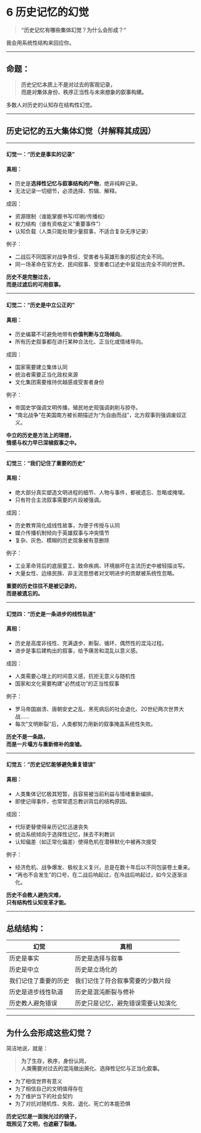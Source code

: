 # 6 历史记忆的幻觉

> **“历史记忆有哪些集体幻觉？为什么会形成？”**

我会用系统性结构来回应你。

***

##  命题：

> **历史记忆本质上不是对过去的客观记录，**\
> **而是对集体身份、秩序正当性与未来想象的叙事构建。**

多数人对历史的认知存在结构性幻觉。

***

##  历史记忆的五大集体幻觉（并解释其成因）

***

####  幻觉一：**“历史是事实的记录”**

####  真相：

* 历史是**选择性记忆与叙事结构的产物**，绝非纯粹记录。
* 无法记录一切细节，必须选择、剪辑、解释。

成因：

* 资源限制（谁能掌握书写/印刷/传播权）
* 权力结构（谁有资格定义“重要事件”）
* 认知负载（人类只能处理少量叙事，不适合复杂无序记录）

例子：

* 二战后不同国家对战争责任、受害者与英雄形象的叙述完全不同。
* 同一场革命在官方史、民间叙事、受害者口述史中呈现出完全不同的世界。

 **历史不是完整过去，**\
**而是过滤后的可用叙事。**

***

####  幻觉二：**“历史是中立公正的”**

####  真相：

* 历史编纂不可避免地带有**价值判断与立场倾向**。
* 所有历史叙事都在进行某种合法化、正当化或情绪导向。

成因：

* 国家需要建立集体认同
* 统治者需要正当化政权来源
* 文化集团需要维持优越感或受害者身份

例子：

* 帝国史学强调文明传播，殖民地史观强调剥削与掠夺。
* “南北战争”在美国南方被长期描述为“为自由而战”，北方叙事则强调废奴正义。

 **中立的历史是方法上的理想，**\
**情感与权力早已深植叙事之中。**

***

####  幻觉三：**“我们记住了重要的历史”**

####  真相：

* 绝大部分真实塑造文明进程的细节、人物与事件，都被遗忘、忽略或掩埋。
* 只有符合主流叙事需要的片段被强调。

成因：

* 历史教育简化成线性故事，为便于传授与认同
* 媒介传播机制倾向于英雄叙事与冲突情节
* 复杂、灰色、模糊的历史现象被有意删除

例子：

* 工业革命背后的底层童工、致命疾病、环境崩坏在主流历史中被轻描淡写。
* 大量女性、边缘民族、非主流思想者对文明进步的贡献被系统性忽略。

 **重要的历史往往不是被记录的，**\
**而是被遗忘的。**

***

####  幻觉四：**“历史是一条进步的线性轨道”**

####  真相：

* 历史是高度非线性、充满退步、断裂、循环、偶然性的混沌过程。
* 进步是事后建构出的叙事，给予痛苦和混乱以意义感。

成因：

* 人类需要心理上的时间意义感，抗拒无意义与随机性
* 国家和文化需要构建“必然成功”的正当性叙事

例子：

* 罗马帝国崩溃、唐朝安史之乱、黑死病后的社会退化、20世纪两次世界大战……
* 每次“文明断裂”后，人类都努力用新的叙事掩盖系统性失败。

 **历史不是一条路，**\
**而是一片塌方与重新修补的废墟。**

***

####  幻觉五：**“历史记忆能够避免重复错误”**

####  真相：

* 人类集体记忆极其短暂，且容易被当前利益与情绪重新编排。
* 即使记得事件，也常常遗忘教训背后的结构原因。

成因：

* 代际更替使得亲历记忆迅速丧失
* 统治系统倾向于选择性记忆，抹去不利教训
* 认知偏差（如正常化偏差）使得危机在潜移默化中被再次接受

例子：

* 经济危机、战争爆发、极权主义复兴，总是在数十年后以不同包装卷土重来。
* “再也不会发生”的口号，在二战后响起过，在冷战后响起过，如今又逐渐淡化。

 **历史不会教人避免灾难，**\
**只有结构性认知变革才能。**

***

##  总结结构：

| 幻觉         | 真相                |
| ---------- | ----------------- |
| 历史是事实      | 历史是选择与叙事          |
| 历史是中立      | 历史是立场化的           |
| 我们记住了重要的历史 | 我们记住了符合叙事需要的少数片段  |
| 历史是进步线性轨道  | 历史是混沌断裂与修补        |
| 历史教人避免错误   | 历史只是记忆，避免错误需要认知演化 |

***

##  为什么会形成这些幻觉？

简洁地说，就是：

> **为了生存，秩序，身份认同，**\
> **人类需要对过去的混沌做出美化、选择性记忆与正当化叙事。**

* 为了相信世界有意义
* 为了相信自己的文明值得存在
* 为了维护当下的社会契约
* 为了对抗对随机性、失败、退化、死亡的本能恐惧

**历史记忆是一面抛光过的镜子，**\
**既照见了文明，也遮蔽了裂缝。**
